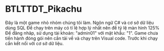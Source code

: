 # BTLTTDT_Pikachu
Đây là một game nhỏ nhóm chúng tôi làm. 
Ngôn ngữ C# và cơ sở dữ liệu dùng SQL
Để chạy trên máy có tỉ lệ hợp lý nhất nên để tỷ lệ màn hình 125%
Để đăng nhâp, sử dụng tài khoản: "admin01" với mật khẩu: "1".
Game chưa tiến hành đóng gói nên cần tải về và chạy trên Visual code. Trước khi chạy cần kết nối với cơ sở dữ liệu. 
